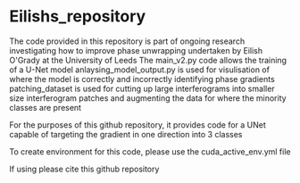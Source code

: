 # Eilishs_repository

The code provided in this repository is part of ongoing research investigating how to improve phase unwrapping undertaken by Eilish O'Grady at the University of Leeds
The main_v2.py code allows the training of a U-Net model
anlaysing_model_output.py is used for visulisation of where the model is correctly and incorrectly identifying phase gradients
patching_dataset is used for cutting up large interferograms into smaller size interferogram patches and augmenting the data for where the minority classes are present

For the purposes of this github repository, it provides code for a UNet capable of targeting the gradient in one direction into 3 classes

To create environment for this code, please use the cuda_active_env.yml file

If using please cite this github repository
